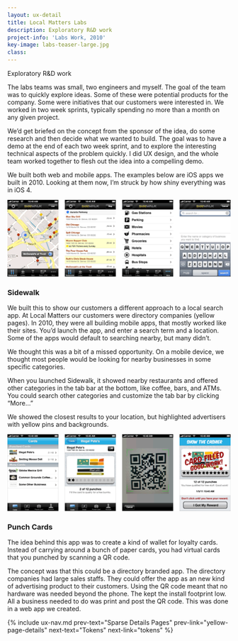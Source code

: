 ```yaml
---
layout: ux-detail
title: Local Matters Labs 
description: Exploratory R&D work
project-info: 'Labs Work, 2010'
key-image: labs-teaser-large.jpg
class: 
---
```


Exploratory R&D work

The labs teams was small, two engineers and myself. The goal of the  team was to quickly explore ideas. Some of these were potential products for the company. Some were initiatives that our customers were interested in. We worked in two week sprints, typically spending no more than a month on any given project. 

We’d get briefed on the concept from the sponsor of the idea, do some research and then decide what we wanted to build. The goal was to have a demo at the end of each two week sprint, and to explore the interesting technical aspects of the problem quickly. I did UX design, and the whole team worked together to flesh out the idea into a compelling demo. 

We built both web and mobile apps. The examples below are iOS apps we built in 2010. Looking at them now, I’m struck by how shiny everything was in iOS 4.

<div class="ux-img large">
	<img src="/img/ux/labs-sidewalk.png">
</div>


### Sidewalk

We built this to show our customers a different approach to a local search app. At Local Matters our customers were directory companies (yellow pages). In 2010, they were all building mobile apps, that mostly worked like their sites. You’d launch the app, and enter a search term and a location. Some of the apps would default to searching nearby, but many didn’t.

We thought this was a bit of a missed opportunity.  On a mobile device, we thought most people would be looking for nearby businesses in some specific categories. 

When you launched Sidewalk, it showed nearby restaurants and offered other categories in the tab bar at the bottom, like coffee, bars, and ATMs.  You could search other categories and customize the tab bar by clicking “More…” 

We showed the closest results to your location, but highlighted advertisers with yellow pins and backgrounds. 

<div class="ux-img large">
	<img src="/img/ux/labs-punchcard.png">
</div>

### Punch Cards

The idea behind this app was to create a kind of wallet for loyalty cards. Instead of carrying around a bunch of paper cards, you had virtual cards that you punched by scanning a QR code.

The concept was that this could be a directory branded app. The directory companies had large sales staffs. They could offer the app as an new kind of advertising product to their customers. Using the QR code meant that no hardware was needed beyond the phone. The kept the install footprint low. All a business needed to do was print and post the QR code. This was done in a web app we created.

{% include ux-nav.md 
	prev-text="Sparse Details Pages"
	prev-link="yellow-page-details"
	next-text="Tokens"
	next-link="tokens"
 %}


